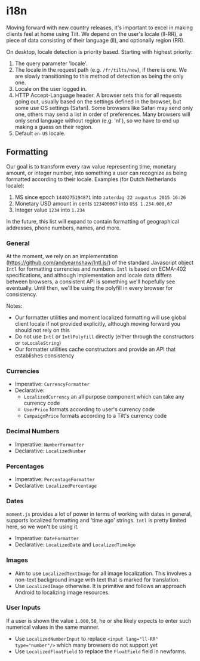# i18n
Moving forward with new country releases, it's important to excel in making clients feel at home using Tilt. We depend on the user's locale (ll-RR), a piece of data consisting of their language (ll), and optionally region (RR). 

On desktop, locale detection is priority based. Starting with highest priority:

1. The query parameter 'locale'.
3. The locale in the request path (e.g. `/fr/tilts/new`), if there is one. We are slowly transitioning to this method of detection as being the only one.
4. Locale on the user logged in.
5. HTTP Accept-Language header. A browser sets this for all requests going out, usually based on the settings defined in the browser, but some use OS settings (Safari). Some browsers like Safari may send only one, others may send a list in order of preferences. Many browsers will only send language without region (e.g. 'nl'), so we have to end up making a guess on their region.
6. Default `en-US` locale.

## Formatting
Our goal is to transform every raw value representing time, monetary amount, or integer number, into something a user can recognize as being formatted according to their locale. Examples (for Dutch Netherlands locale):

1. MS since epoch ```1440275194871``` into ```zaterdag 22 augustus 2015 16:26```
2. Monetary USD amount in cents ```123400067``` into ```US$ 1.234.000,67```
3. Integer value ```1234``` into ```1.234```

In the future, this list will expand to contain formatting of geographical addresses, phone numbers, names, and more.

### General
At the moment, we rely on an implementation (https://github.com/andyearnshaw/Intl.js/) of the standard Javascript object ```Intl``` for formatting currencies and numbers. ```Intl``` is based on ECMA-402 specifications, and although implementation and locale data differs between browsers, a consistent API is something we'll hopefully see eventually. Until then, we'll be using the polyfill in every browser for consistency.

Notes:
* Our formatter utilities and moment localized formatting will use global client locale if not provided explicitly, although moving forward you should not rely on this
* Do not use ```Intl``` or ```IntlPolyfill``` directly (either through the constructors or ```toLocaleString```)
* Our formatter utilities cache constructors and provide an API that establishes consistency

### Currencies
* Imperative: ```CurrencyFormatter```
* Declarative:
    * ```LocalizedCurrency``` an all purpose component which can take any currency code
    * ```UserPrice``` formats according to user's currency code
    * ```CampaignPrice``` formats according to a Tilt's currency code

### Decimal Numbers
* Imperative: ```NumberFormatter```
* Declarative: ```LocalizedNumber```

### Percentages
* Imperative: ```PercentageFormatter```
* Declarative: ```LocalizedPercentage```

### Dates
`moment.js` provides a lot of power in terms of working with dates in general, supports localized formatting and 'time ago' strings. `Intl` is pretty limited here, so we won't be using it.

* Imperative: ```DateFormatter```
* Declarative: ```LocalizedDate``` and ```LocalizedTimeAgo```

### Images
* Aim to use ```LocalizedTextImage``` for all image localization. This involves a non-text background image with text that is marked for translation.
* Use ```LocalizedImage``` otherwise. It is primitive and follows an approach Android to localizing image resources.

### User Inputs
If a user is shown the value ```1.000,50```, he or she likely expects to enter such numerical values in the same manner.
* Use ```LocalizedNumberInput``` to replace ```<input lang="ll-RR" type="number"/>``` which many browsers do not support yet
* Use ```LocalizedFloatField``` to replace the ```FloatField``` field in newforms.
